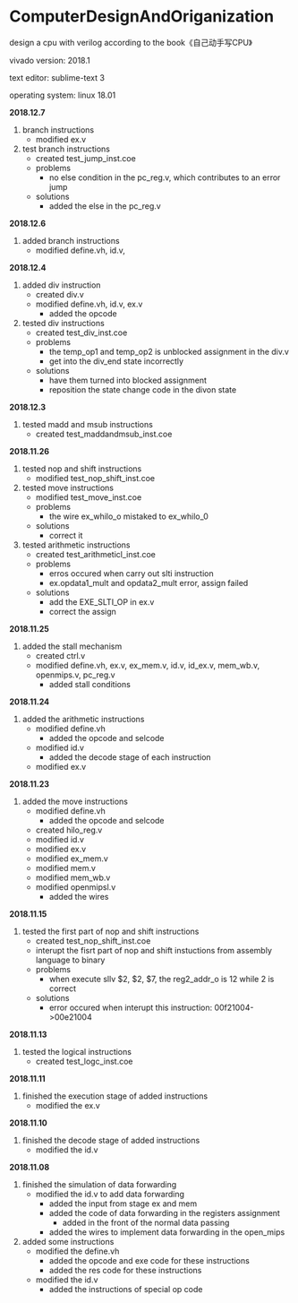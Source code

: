 # ComputerDesignAndOriganization
design a cpu with verilog according to the book《自己动手写CPU》

vivado version: 2018.1

text editor: sublime-text 3

operating system: linux 18.01

**2018.12.7**
1. branch instructions
	- modified ex.v
2. test branch instructions
	- created test_jump_inst.coe 
	- problems
		- no else condition in the pc_reg.v, which contributes to an error jump
	- solutions
		- added the else in the pc_reg.v

**2018.12.6**
1. added branch instructions 
	- modified define.vh, id.v,

**2018.12.4**
1. added div instruction
	- created div.v
	- modified define.vh, id.v, ex.v
		- added the opcode 
2. tested div instructions
	- created test_div_inst.coe 
	- problems
		- the temp_op1 and temp_op2 is unblocked assignment in the div.v
		- get into the div_end state incorrectly
	- solutions 
		- have them turned into blocked assignment
		- reposition the state change code in the divon state


**2018.12.3**
1. tested madd and msub instructions
	- created test_maddandmsub_inst.coe

**2018.11.26**
1. tested nop and shift instructions
	- modified test_nop_shift_inst.coe
2. tested move instructions
	- modified test_move_inst.coe
	- problems
		- the wire ex_whilo_o mistaked to ex_whilo_0
	- solutions
		- correct it
3. tested arithmetic instructions
	- created test_arithmeticl_inst.coe
	- problems
		- erros occured when carry out slti instruction 
		- ex.opdata1_mult and opdata2_mult error, assign failed
	- solutions
		- add the EXE_SLTI_OP in ex.v
		- correct the assign 

**2018.11.25**
1. added the stall mechanism
	- created ctrl.v
	- modified define.vh, ex.v, ex_mem.v, id.v, id_ex.v, mem_wb.v, openmips.v, pc_reg.v
		- added stall conditions


**2018.11.24**
1. added the arithmetic instructions
	- modified define.vh
		- added the opcode and selcode
	- modified id.v
		- added the decode stage of each instruction
	- modified ex.v

**2018.11.23**
1. added the move instructions
	- modified define.vh
		- added the opcode and selcode
	- created hilo_reg.v
	- modified id.v
	- modified ex.v
	- modified ex_mem.v
	- modified mem.v
	- modified mem_wb.v
	- modified openmipsl.v
		- added the wires 

**2018.11.15**
1. tested the first part of nop and shift instructions
	- created test_nop_shift_inst.coe
	- interupt the fisrt part of nop and shift instuctions from assembly language to binary
	- problems
		- when execute sllv $2, $2, $7, the reg2_addr_o is 12 while 2 is correct
	- solutions
		- error occured when interupt this instruction: 00f21004->00e21004

**2018.11.13**
1. tested the logical instructions
	- created test_logc_inst.coe

**2018.11.11**
1. finished the execution stage of added instructions
	- modified the ex.v

**2018.11.10**
1. finished the decode stage of added instructions
	- modified the id.v 

**2018.11.08**
1. finished the simulation of data forwarding
	- modified the id.v to add data forwarding 
		- added the input from stage ex and mem
		- added the code of data forwarding in the registers assignment
			- added in the front of the normal data passing 
		- added the wires to implement data forwarding in the open_mips
2. added some instructions 
	- modified the define.vh
		- added the opcode and exe code for these instructions
		- added the res code for these instructions
	- modified the id.v
		- added the instructions of special op code
